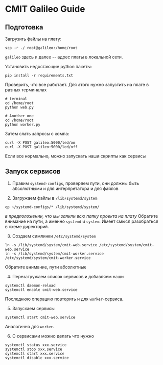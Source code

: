 # CMIT Galileo Guide
## Подготовка

Загрузить файлы на плату:
```
scp -r ./ root@galileo:/home/root
```
`galileo` здесь и далее -- адрес платы в локальной сети.

Установить недостающие python пакеты:
```
pip install -r requirements.txt
```

Проверить, что все работает. Для этого нужно запустить на плате в разных терминалах   
```
# terminal
cd /home/root
python web.py

# Another one
cd /home/root
python worker.py
```

Затем слать запросы с компа:

```
curl -X POST galileo:5000/led/on
curl -X POST galileo:5000/led/off
```

Если все нормально, можно запускать наши скрипты как сервисы

## Запуск сервисов

1. Правим `systemd-configs`, проверяем пути, они должны быть абсолютными и для интерпретатора и для файлов

2. Загружаем файлы в `/lib/systemd/system`
  ```
  cp ~/systemd-configs/* /lib/systemd/system/
  ```
  _в предположении, что мы залили всю папку проекта на плату_
  Обратите внимание на пути, а именно `systemd` и `system`. Имеет смысл разобраться в схеме директорий.
  
3. Создаем симлинки `/etc/systemd/system`
  ```
  ln -s /lib/systemd/system/cmit-web.service /etc/systemd/system/cmit-web.service
  ln -s /lib/systemd/system/cmit-worker.service /etc/systemd/system/cmit-worker.service
  ```
  Обратите внимание, пути абсолютные
  
4. Перезагружаем список сервисов и добавляем наши
  ```
  systemctl daemon-reload
  systemctl enable cmit-web.service
  ```
  Последнюю операцию повторить и для `worker`-сервиса.
  
5. Запускаем сервисы
  ```
  systemctl start cmit-web.service
  ```
  Аналогично для `worker`.
  
6. С сервисами можно делать что нужно
  ```
  systemctl status xxx.service
  systemctl stop xxx.service
  systemctl start xxx.service
  systemctl disable xxx.service
  ```
